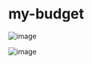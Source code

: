 # my-budget

![image](https://github.com/LukaszWinowicz/my-budget/assets/42235058/5249919d-7897-4659-b4d2-6364ebbc6fff)

![image](https://github.com/LukaszWinowicz/my-budget/assets/42235058/a7127b21-730a-4c0b-891a-1abbb88a5bff)
